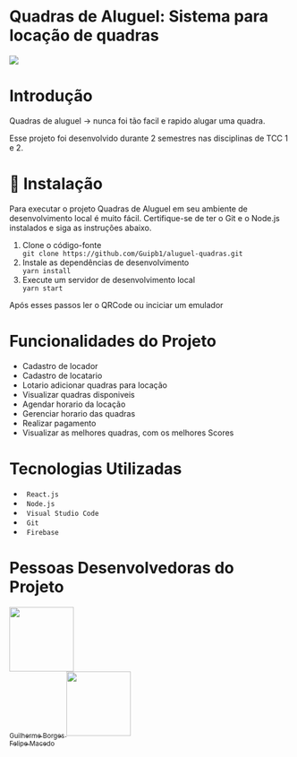 # Quadras de Aluguel: Sistema para locação de quadras
<p align="left"><img src="http://img.shields.io/static/v1?label=STATUS&message=EM%20DESENVOLVIMENTO&color=GREEN&style=for-the-badge"/></p>

# Introdução
<p> Quadras de aluguel -> nunca foi tão facil e rapido alugar uma quadra. </p>

<p></p>
<p> Esse projeto foi desenvolvido durante 2 semestres nas disciplinas de TCC 1 e 2. </p>

# 📁 Instalação
<p> Para executar o projeto Quadras de Aluguel em seu ambiente de desenvolvimento local é muito fácil. Certifique-se de ter o Git e o Node.js instalados e siga as instruções abaixo.</p>
<ol>
<li> Clone o código-fonte </li>
<code>git clone https://github.com/Guipb1/aluguel-quadras.git</code>
<li> Instale as dependências de desenvolvimento </li>
<code>yarn install</code>
<li> Execute um servidor de desenvolvimento local </li>
 <code>yarn start </code>
 </ol>
 <p> Após esses passos ler o QRCode ou inciciar um emulador </p>
 
 #  Funcionalidades do Projeto
 <ul>
 <li> Cadastro de locador </li>
 <li> Cadastro de locatario </li> 
 <li> Lotario adicionar quadras para locação </li>  
 <li> Visualizar quadras disponiveis </li>
 <li> Agendar horario da locação </li>
 <li> Gerenciar horario das quadras </li>
 <li> Realizar pagamento </li>
 <li> Visualizar as melhores quadras, com os melhores Scores </li>
 
 </ul>
  


 # Tecnologias Utilizadas
 <ul>
 <li> <code> React.js </code> </li>
 <li> <code> Node.js </code> </li>
 <li> <code> Visual Studio Code </code> </li>
 <li> <code> Git </code> </li>
 <li> <code> Firebase </code> </li> 
 </ul>
 
 # Pessoas Desenvolvedoras do Projeto
 [<img src="https://avatars.githubusercontent.com/u/43188745?v=4" width=115><br><sub>Guilherme Borges </sub>](https://github.com/guipb1) 
 [<img src="https://avatars.githubusercontent.com/u/106127810?s=400&u=d46e3496d33c1445dfd9f88b11ecb3a679795b90&v=4" width=115><br><sub>Felipe Macedo </sub>](https://github.com/felipenogarolli99) 

